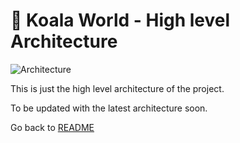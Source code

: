 # 🐨 Koala World - High level Architecture

![Architecture](https://github.com/nikhiln-code/koalaWorld/main/docs/resource/architecture-v1.png)

This is just the high level architecture of the project.

To be updated with the latest architecture soon.

Go back to [README](./../README.md)
